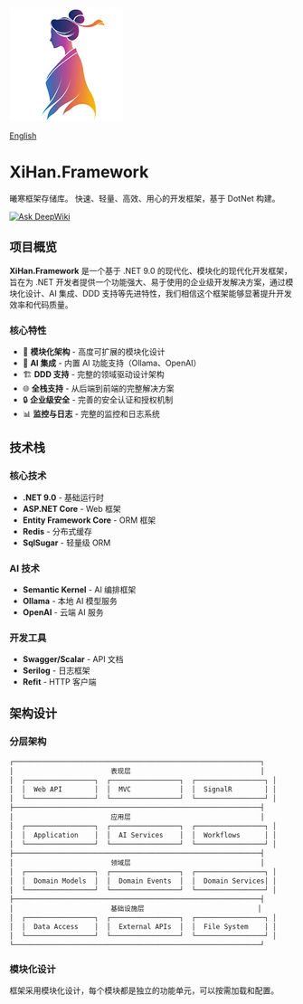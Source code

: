 ![logo](./assets/logo.png)

[English](README.md)

# XiHan.Framework

曦寒框架存储库。 快速、轻量、高效、用心的开发框架，基于 DotNet 构建。

[![Ask DeepWiki](https://deepwiki.com/badge.svg)](https://deepwiki.com/XiHanFun/XiHan.Framework)

## 项目概览

**XiHan.Framework** 是一个基于 .NET 9.0 的现代化、模块化的现代化开发框架，旨在为 .NET 开发者提供一个功能强大、易于使用的企业级开发解决方案，通过模块化设计、AI 集成、DDD 支持等先进特性，我们相信这个框架能够显著提升开发效率和代码质量。

### 核心特性

- 🚀 **模块化架构** - 高度可扩展的模块化设计
- 🧠 **AI 集成** - 内置 AI 功能支持（Ollama、OpenAI）
- 🏗️ **DDD 支持** - 完整的领域驱动设计架构
- 🌐 **全栈支持** - 从后端到前端的完整解决方案
- 🔒 **企业级安全** - 完善的安全认证和授权机制
- 📊 **监控与日志** - 完整的监控和日志系统

## 技术栈

### 核心技术

- **.NET 9.0** - 基础运行时
- **ASP.NET Core** - Web 框架
- **Entity Framework Core** - ORM 框架
- **Redis** - 分布式缓存
- **SqlSugar** - 轻量级 ORM

### AI 技术

- **Semantic Kernel** - AI 编排框架
- **Ollama** - 本地 AI 模型服务
- **OpenAI** - 云端 AI 服务

### 开发工具

- **Swagger/Scalar** - API 文档
- **Serilog** - 日志框架
- **Refit** - HTTP 客户端

## 架构设计

### 分层架构

```
┌─────────────────────────────────────────────────────────────┐
│                        表现层                                │
│  ┌─────────────────┐  ┌─────────────────┐  ┌─────────────────┐ │
│  │  Web API        │  │  MVC            │  │  SignalR        │ │
│  └─────────────────┘  └─────────────────┘  └─────────────────┘ │
├─────────────────────────────────────────────────────────────┤
│                        应用层                                │
│  ┌─────────────────┐  ┌─────────────────┐  ┌─────────────────┐ │
│  │  Application    │  │  AI Services    │  │  Workflows      │ │
│  └─────────────────┘  └─────────────────┘  └─────────────────┘ │
├─────────────────────────────────────────────────────────────┤
│                        领域层                                │
│  ┌─────────────────┐  ┌─────────────────┐  ┌─────────────────┐ │
│  │  Domain Models  │  │  Domain Events  │  │  Domain Services│ │
│  └─────────────────┘  └─────────────────┘  └─────────────────┘ │
├─────────────────────────────────────────────────────────────┤
│                        基础设施层                            │
│  ┌─────────────────┐  ┌─────────────────┐  ┌─────────────────┐ │
│  │  Data Access    │  │  External APIs  │  │  File System    │ │
│  └─────────────────┘  └─────────────────┘  └─────────────────┘ │
└─────────────────────────────────────────────────────────────┘
```

### 模块化设计

框架采用模块化设计，每个模块都是独立的功能单元，可以按需加载和配置。
